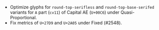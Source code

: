 * Optimize glyphs for `round-top-serifless` and `round-top-base-serifed` variants for `A` part (`cv11`) of Capital AE (`U+00C6`) under Quasi-Proportional.
* Fix metrics of `U+27D9` and `U+2A05` under Fixed (#2548).
